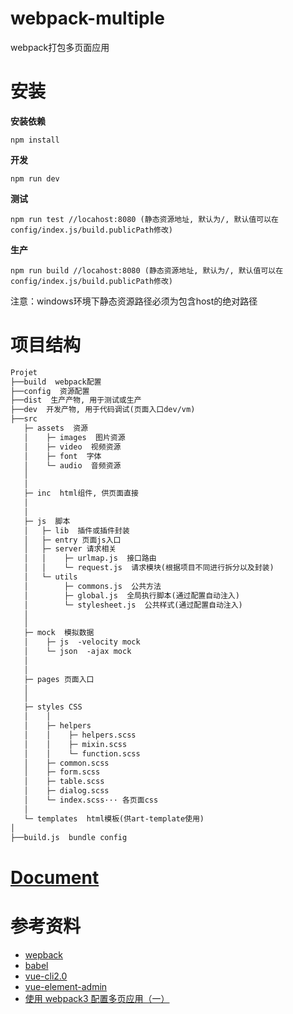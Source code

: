# webpack-multiple

webpack打包多页面应用

# 安装


**安装依赖**

```npm install```

**开发**

```npm run dev```

**测试**

```npm run test //locahost:8080 (静态资源地址, 默认为/, 默认值可以在config/index.js/build.publicPath修改)```

**生产**

```npm run build //locahost:8080 (静态资源地址, 默认为/, 默认值可以在config/index.js/build.publicPath修改)```

注意：windows环境下静态资源路径必须为包含host的绝对路径


# 项目结构

```markdown
Projet
├──build  webpack配置 
├──config  资源配置
├──dist  生产产物, 用于测试或生产
├──dev  开发产物, 用于代码调试(页面入口dev/vm)
├──src
   ├─ assets  资源
   │    ├─ images  图片资源
   │    ├─ video  视频资源
   │    ├─ font  字体
   │    └─ audio  音频资源
   │
   │
   ├─ inc  html组件, 供页面直接
   │
   │
   ├─ js  脚本
   │   ├─ lib  插件或插件封装
   │   ├─ entry 页面js入口
   │   ├─ server 请求相关
   │   │    ├─ urlmap.js  接口路由
   │   │    └─ request.js  请求模块(根据项目不同进行拆分以及封装)
   │   └─ utils 
   │        ├─ commons.js  公共方法
   │        ├─ global.js  全局执行脚本(通过配置自动注入)
   │        └─ stylesheet.js  公共样式(通过配置自动注入)
   │ 
   │ 
   ├─ mock  模拟数据
   │    ├─ js  -velocity mock
   │    └─ json  -ajax mock
   │  
   │
   ├─ pages 页面入口
   │  
   │
   ├─ styles CSS 
   │    │   
   │    ├─ helpers 
   │    │    ├─ helpers.scss
   │    │    ├─ mixin.scss
   │    │    └─ function.scss
   │    ├─ common.scss
   │    ├─ form.scss    
   │    ├─ table.scss  
   │    ├─ dialog.scss    
   │    └─ index.scss··· 各页面css
   │    
   └─ templates  html模板(供art-template使用)
│ 
├──build.js  bundle config
```

# [Document](https://github.com/shen-zhao/coldplay/tree/master/doc)

# 参考资料

- [wepback](https://www.webpackjs.com/concepts/)
- [babel](http://babeljs.io/docs/en)
- [vue-cli2.0](https://github.com/vuejs/vue-cli/tree/v2.9.3)
- [vue-element-admin](https://github.com/PanJiaChen/vue-element-admin)
- [使用 webpack3 配置多页应用（一）](https://www.jianshu.com/p/2cc4a1078953)
